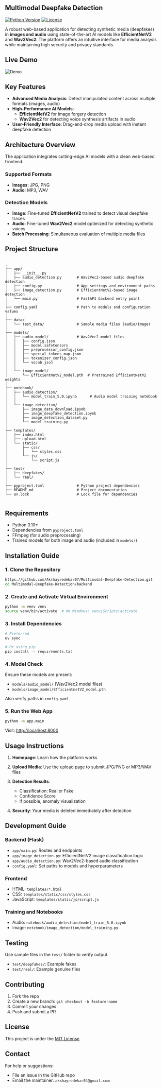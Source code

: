 
## Multimodal Deepfake Detection

[![Python Version](https://img.shields.io/badge/python-3.10%2B-blue.svg)](https://www.python.org/downloads/)
[![License](https://img.shields.io/badge/license-MIT-green.svg)](LICENSE)

A robust web-based application for detecting synthetic media (deepfakes) in **images and audio** using state-of-the-art AI models like **EfficientNetV2** and **Wav2Vec2**. The platform offers an intuitive interface for media analysis while maintaining high security and privacy standards.


<!-- ## Screenshot of Web Application -->

<!-- ![Landing Page](images/1.png)
![Landing Page](images/2.png)
![Landing Page](images/3.png)
![Landing Page](images/4.png)
![Landing Page](images/5.png)
![Landing Page](images/6.png)
![Landing Page](images/7.png) -->


## Live Demo
![Demo](images/Live_demo.gif)


## Key Features

- **Advanced Media Analysis**: Detect manipulated content across multiple formats (images, audio)
- **High-Performance AI Models**: 
  - **EfficientNetV2** for image forgery detection
  - **Wav2Vec2** for detecting voice synthesis artifacts in audio
- **User-Friendly Interface**: Drag-and-drop media upload with instant deepfake detection


## Architecture Overview

The application integrates cutting-edge AI models with a clean web-based frontend.

### Supported Formats

- **Images**: JPG, PNG
- **Audio**: MP3, WAV

### Detection Models

- **Image**: Fine-tuned **EfficientNetV2** trained to detect visual deepfake traces
- **Audio**: Fine-tuned **Wav2Vec2** model optimized for detecting synthetic voices
- **Batch Processing**: Simultaneous evaluation of multiple media files



## Project Structure

```

.
├── app/
│   ├── __init__.py
│   ├── audio_detection.py       # Wav2Vec2-based audio deepfake detection
│   ├── config.py                # App settings and environment paths
│   ├── image_detection.py       # EfficientNetV2-based image detection
│   └── main.py                  # FastAPI backend entry point
│
├── config.yaml                  # Path to models and configuration values
│
├── data/
│   └── test_data/               # Sample media files (audio/image)
│
├── models/
│   ├── audio_model/             # Wav2Vec2 model files
│   │   ├── config.json
│   │   ├── model.safetensors
│   │   ├── preprocessor_config.json
│   │   ├── special_tokens_map.json
│   │   ├── tokenizer_config.json
│   │   └── vocab.json
│   │
│   └── image_model/
│       └── EfficientNetV2_model.pth  # Pretrained EfficientNetV2 weights
│
├── notebook/
│   ├── audio_detection/
│   │   └── model_train_5.0.ipynb      # Audio model training notebook
│   │
│   └── image_detection/
│       ├── image_data_download.ipynb
│       ├── image_deepfake_detection.ipynb
│       ├── image_detection_dataset.py
│       └── model_training.py
│
├── templates/
│   ├── index.html
│   ├── upload.html
│   └── static/
│       ├── css/
│       │   └── styles.css
│       └── js/
│           └── script.js
│
├── test/
│   ├── deepfakes/
│   └── real/
│
├── pyproject.toml               # Python project dependencies
├── README.md                    # Project documentation
└── uv.lock                      # Lock file for dependencies


````



## Requirements

- Python 3.10+
- Dependencies from `pyproject.toml`
- FFmpeg (for audio preprocessing)
- Trained models for both image and audio (included in `models/`)



## Installation Guide

### 1. Clone the Repository

```bash
https://github.com/Akshayredekar07/Multimodal-Deepfake-Detection.git
cd Multimodal-Deepfake-Detection/backend
````

### 2. Create and Activate Virtual Environment

```bash
python -m venv venv
source venv/bin/activate  # On Windows: venv\Scripts\activate
```

### 3. Install Dependencies

```bash
# Preferred
uv sync

# Or using pip
pip install -r requirements.txt
```

### 4. Model Check

Ensure these models are present:

* `models/audio_model/` (Wav2Vec2 model files)
* `models/image_model/EfficientnetV2_model.pth`

Also verify paths in `config.yaml`.

### 5. Run the Web App

```bash
python -m app.main
```

Visit: [http://localhost:8000](http://localhost:8000)



## Usage Instructions

1. **Homepage**: Learn how the platform works
2. **Upload Media**: Use the upload page to submit JPG/PNG or MP3/WAV files
3. **Detection Results**:

   * Classification: Real or Fake
   * Confidence Score
   * If possible, anomaly visualization
4. **Security**: Your media is deleted immediately after detection



## Development Guide

### Backend (Flask)

* `app/main.py`: Routes and endpoints
* `app/image_detection.py`: EfficientNetV2 image classification logic
* `app/audio_detection.py`: Wav2Vec2-based audio classification
* `config.yaml`: Set paths to models and hyperparameters

### Frontend

* HTML: `templates/*.html`
* CSS: `templates/static/css/styles.css`
* JavaScript: `templates/static/js/script.js`

### Training and Notebooks

* Audio: `notebook/audio_detection/model_train_5.0.ipynb`
* Image: `notebook/image_detection/model_training.py`



## Testing

Use sample files in the `test/` folder to verify output.

* `test/deepfakes/`: Example fakes
* `test/real/`: Example genuine files



## Contributing

1. Fork the repo
2. Create a new branch: `git checkout -b feature-name`
3. Commit your changes
4. Push and submit a PR



## License

This project is under the [MIT License](LICENSE).



## Contact

For help or suggestions:

* File an issue in the GitHub repo
* Email the maintainer: `akshayredekar04@gmail.com`


